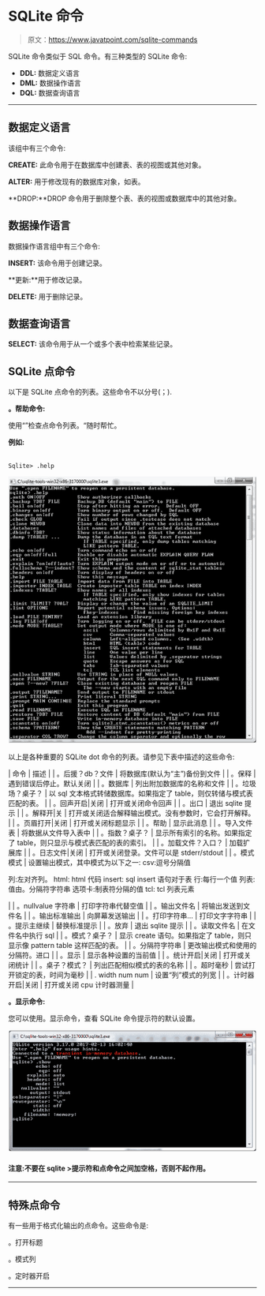 # SQLite 命令

> 原文：<https://www.javatpoint.com/sqlite-commands>

SQLite 命令类似于 SQL 命令。有三种类型的 SQLite 命令:

*   **DDL:** 数据定义语言
*   **DML:** 数据操作语言
*   **DQL:** 数据查询语言

* * *

## 数据定义语言

该组中有三个命令:

**CREATE:** 此命令用于在数据库中创建表、表的视图或其他对象。

**ALTER:** 用于修改现有的数据库对象，如表。

**DROP:**DROP 命令用于删除整个表、表的视图或数据库中的其他对象。

## 数据操作语言

数据操作语言组中有三个命令:

**INSERT:** 该命令用于创建记录。

**更新:**用于修改记录。

**DELETE:** 用于删除记录。

## 数据查询语言

**SELECT:** 该命令用于从一个或多个表中检索某些记录。

## SQLite 点命令

以下是 SQLite 点命令的列表。这些命令不以分号(；).

**。帮助命令:**

使用“”检查点命令列表。“随时帮忙。

**例如:**

```

Sqlite> .help

```

![SQLite Command 1](img/369732bbfa35eeeb340e946b45387aed.png)

以上是各种重要的 SQLite dot 命令的列表。请参见下表中描述的这些命令:

| 命令 | 描述 |
| 。后援？db？文件 | 将数据库(默认为“主”)备份到文件 |
| 。保释 | 遇到错误后停止。默认关闭 |
| 。数据库 | 列出附加数据库的名称和文件 |
| 。垃圾场？桌子？ | 以 sql 文本格式转储数据库。如果指定了 table，则仅转储与模式表匹配的表。 |
| 。回声开启&#124;关闭 | 打开或关闭命令回声 |
| 。出口 | 退出 sqlite 提示 |
| 。解释开&#124;关 | 打开或关闭适合解释输出模式。没有参数时，它会打开解释。 |
| 。页眉打开&#124;关闭 | 打开或关闭标题显示 |
| 。帮助 | 显示此消息 |
| 。导入文件表 | 将数据从文件导入表中 |
| 。指数？桌子？ | 显示所有索引的名称。如果指定了 table，则只显示与模式表匹配的表的索引。 |
| 。加载文件？入口？ | 加载扩展库 |
| 。日志文件&#124;关闭 | 打开或关闭登录。文件可以是 stderr/stdout |
| 。模式模式 | 设置输出模式，其中模式为以下之一:
csv:逗号分隔值

列:左对齐列。
html: html 代码
insert: sql insert 语句对于表
行:每行一个值
列表:值由。分隔符字符串
选项卡:制表符分隔的值
tcl: tcl 列表元素

 |
| 。nullvalue 字符串 | 打印字符串代替空值 |
| 。输出文件名 | 将输出发送到文件名 |
| 。输出标准输出 | 向屏幕发送输出 |
| 。打印字符串... | 打印文字字符串 |
| 。提示主继续 | 替换标准提示 |
| 。放弃 | 退出 sqlite 提示 |
| 。读取文件名 | 在文件名中执行 sql |
| 。模式？桌子？ | 显示 create 语句。如果指定了 table，则只显示像 pattern table 这样匹配的表。 |
| 。分隔符字符串 | 更改输出模式和使用的分隔符。进口 |
| 。显示 | 显示各种设置的当前值 |
| 。统计开启&#124;关闭 | 打开或关闭统计 |
| 。桌子？模式？ | 列出匹配相似模式的表的名称 |
| 。超时毫秒 | 尝试打开锁定的表，时间为毫秒 |
| . width num num | 设置“列”模式的列宽 |
| 。计时器开启&#124;关闭 | 打开或关闭 cpu 计时器测量 |

**。显示命令:**

您可以使用。显示命令，查看 SQLite 命令提示符的默认设置。

![SQLite Command 2](img/a0c7d52978c2410039433dbea75684db.png)

#### 注意:不要在 sqlite >提示符和点命令之间加空格，否则不起作用。

* * *

## 特殊点命令

有一些用于格式化输出的点命令。这些命令是:

。打开标题

。模式列

。定时器开启

* * *